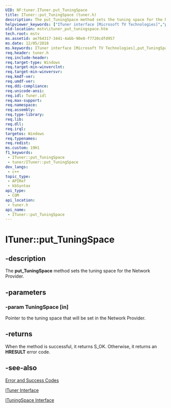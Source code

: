 ```yaml
---
UID: NF:tuner.ITuner.put_TuningSpace
title: ITuner::put_TuningSpace (tuner.h)
description: The put_TuningSpace method sets the tuning space for the Network Provider.
helpviewer_keywords: ["ITuner interface [Microsoft TV Technologies]","put_TuningSpace method","ITuner.put_TuningSpace","ITuner::put_TuningSpace","ITunerput_TuningSpace","mstv.ituner_put_tuningspace","put_TuningSpace","put_TuningSpace method [Microsoft TV Technologies]","put_TuningSpace method [Microsoft TV Technologies]","ITuner interface","tuner/ITuner::put_TuningSpace"]
old-location: mstv\ituner_put_tuningspace.htm
tech.root: mstv
ms.assetid: ae764317-3441-4abb-90e8-f7720cdfd957
ms.date: 12/05/2018
ms.keywords: ITuner interface [Microsoft TV Technologies],put_TuningSpace method, ITuner.put_TuningSpace, ITuner::put_TuningSpace, ITunerput_TuningSpace, mstv.ituner_put_tuningspace, put_TuningSpace, put_TuningSpace method [Microsoft TV Technologies], put_TuningSpace method [Microsoft TV Technologies],ITuner interface, tuner/ITuner::put_TuningSpace
req.header: tuner.h
req.include-header: 
req.target-type: Windows
req.target-min-winverclnt: 
req.target-min-winversvr: 
req.kmdf-ver: 
req.umdf-ver: 
req.ddi-compliance: 
req.unicode-ansi: 
req.idl: Tuner.idl
req.max-support: 
req.namespace: 
req.assembly: 
req.type-library: 
req.lib: 
req.dll: 
req.irql: 
targetos: Windows
req.typenames: 
req.redist: 
ms.custom: 19H1
f1_keywords:
 - ITuner::put_TuningSpace
 - tuner/ITuner::put_TuningSpace
dev_langs:
 - c++
topic_type:
 - APIRef
 - kbSyntax
api_type:
 - COM
api_location:
 - tuner.h
api_name:
 - ITuner::put_TuningSpace
---
```


# ITuner::put_TuningSpace


## -description

The <b>put_TuningSpace</b> method sets the tuning space for the Network Provider.

## -parameters

### -param TuningSpace [in]

Pointer to the tuning space that will be set in the Network Provider.

## -returns

When the method is successful, it returns S_OK. Otherwise, it returns an <b>HRESULT</b> error code.

## -see-also

<a href="/windows/desktop/DirectShow/error-and-success-codes">Error and Success Codes</a>



<a href="/previous-versions/windows/desktop/api/tuner/nn-tuner-ituner">ITuner Interface</a>



<a href="/previous-versions/windows/desktop/api/tuner/nn-tuner-ituningspace">ITuningSpace Interface</a>

